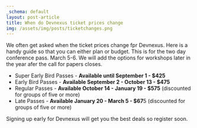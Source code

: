 ```yaml
---
_schema: default
layout: post-article
title: When do Devnexus ticket prices change
img: /assets/img/posts/ticketchanges.png
---
```

We often get asked when the ticket prices change fpr Devnexus. Here is a handy guide so that you can either plan or budget. This is for the two day conference pass. March 5-6. We will add the options for workshops later in the year afer the call for papers closes.

* Super Early Bird Passes - **Available until September 1 - $425**
* Early Bird Passes - **Available September 2 - October 13 - $475**
* Regular Passes - **Available October 14 - January 19 - $575** (discounted for groups of five or more)
* Late Passes - **Available January 20 - March 5 - $67**5 (discounted for groups of five or more)

Signing up early for Devnexus will get you the best deals so register soon.